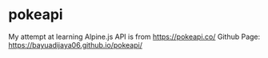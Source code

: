 # pokeapi

My attempt at learning Alpine.js
API is from https://pokeapi.co/
Github Page: https://bayuadijaya06.github.io/pokeapi/
